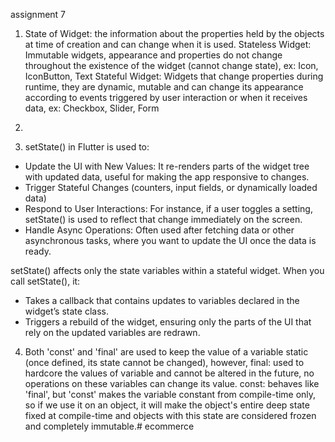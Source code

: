 assignment 7
1. State of Widget: the information about the properties held by the objects at time of creation and can change when it is used.
Stateless Widget: Immutable widgets, appearance and properties do not change throughout the existence of the widget (cannot change state), ex: Icon, IconButton, Text
Stateful Widget: Widgets that change properties during runtime, they are dynamic, mutable and can change its appearance according to events triggered by user interaction or when it receives data, ex: Checkbox, Slider, Form

2. 

3. setState() in Flutter is used to:
- Update the UI with New Values: It re-renders parts of the widget tree with updated data, useful for making the app responsive to changes.
- Trigger Stateful Changes (counters, input fields, or dynamically loaded data)
- Respond to User Interactions: For instance, if a user toggles a setting, setState() is used to reflect that change immediately on the screen.
- Handle Async Operations: Often used after fetching data or other asynchronous tasks, where you want to update the UI once the data is ready.

setState() affects only the state variables within a stateful widget. When you call setState(), it:
- Takes a callback that contains updates to variables declared in the widget’s state class.
- Triggers a rebuild of the widget, ensuring only the parts of the UI that rely on the updated variables are redrawn.

4. Both 'const' and 'final' are used to keep the value of a variable static (once defined, its state cannot be changed), however,
final: used to hardcore the values of variable and cannot be altered in the future, no operations on these variables can change its value.
const: behaves like 'final', but 'const' makes the variable constant from compile-time only, so if we use it on an object, it will make the object's entire deep state fixed at compile-time and objects with this state are considered frozen and completely immutable.# ecommerce
